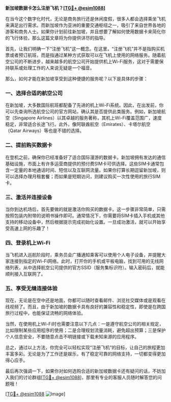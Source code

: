 **新加坡数据卡怎么注册飞机？[[TG💪+ @esim1088](https://t.me/s/esim1088)]**

在当今这个数字化时代，无论是商务旅行还是休闲度假，很多人都会选择乘坐飞机来满足出行需求。而新加坡作为亚洲的重要交通枢纽之一，吸引了来自世界各地的游客和商务人士。如果你计划前往新加坡，并且想要了解如何使用数据卡来简化你的飞行体验，那么这篇文章将为你提供详尽的指导。

首先，让我们明确一下“注册飞机”这一概念。在这里，“注册飞机”并不是指购买机票或者预订航班，而是指通过某种方式获取可以在飞机上使用的网络服务。随着航空公司的不断进步，越来越多的航空公司开始提供机上Wi-Fi服务，这对于需要保持联系或处理工作的人来说无疑是一个福音。

那么，如何才能在新加坡享受到这种便捷的服务呢？以下是具体的步骤：

### 一、选择合适的航空公司

在新加坡，大多数国际航班都配备了先进的机上Wi-Fi系统。因此，在出发前，你可以先查询所选航空公司的官方网站，确认其是否提供此类服务。例如，新加坡航空（Singapore Airlines）以其卓越的服务著称，其机上Wi-Fi覆盖范围广，速度稳定，非常适合长途飞行。此外，像阿联酋航空（Emirates）、卡塔尔航空（Qatar Airways）等也是不错的选择。

### 二、提前购买数据卡

在登机之前，确保你已经准备好了适合国际漫游的数据卡。新加坡拥有发达的通信基础设施，市面上有许多运营商提供的预付费SIM卡可供选择。这些SIM卡通常包含一定量的本地通话时间、短信以及互联网流量。如果你打算长期逗留新加坡，则可以选择办理月租套餐；而如果是短期访问，则建议购买一次性使用的旅行SIM卡。

### 三、激活并连接设备

当你到达机场后，首先要做的就是激活你购买的数据卡。这一步骤非常简单，只需按照包装内附带的说明书操作即可。通常情况下，你需要将SIM卡插入手机或其他支持的移动设备中，然后根据提示完成初始化设置。一旦成功激活，就可以开始享受高速上网的乐趣了！

### 四、登录机上Wi-Fi

当飞机进入巡航阶段时，乘务员会广播通知乘客可以使用个人电子设备，并提醒大家连接到指定的Wi-Fi网络。此时，打开你的手机或平板电脑，找到可用的无线网络列表，从中选择航空公司提供的官方SSID（服务集标识符）。输入密码后，就能顺利接入互联网了。

### 五、享受无缝连接体验

现在，无论是在空中还是地面，你都可以随时查看邮件、浏览社交媒体或是观看在线视频了。而且，由于新加坡的数据卡具有良好的兼容性和稳定性，即使是在跨国旅行过程中，也能保证流畅的网络体验。

当然，在使用机上Wi-Fi时也需要注意以下几点：一是遵守航空公司的相关规定，比如限制某些应用程序的使用；二是合理规划流量消耗，避免超出预算；三是保护个人信息安全，不要随意点击不明链接或下载未知来源的应用程序。

总之，通过以上方法，你完全可以轻松实现“注册飞机”的目标，让自己的旅程更加丰富多彩。无论是为了工作还是娱乐，有了稳定可靠的网络支持，一切都变得更加得心应手。

最后再次强调一下，如果你对如何选购合适的新加坡数据卡还有疑问的话，不妨加入我们的讨论群组[[TG💪+ @esim1088](https://t.me/s/esim1088)]，那里有专业的客服人员随时解答您的问题哦！

[[TG💪+ @esim1088](https://t.me/s/esim1088) ![Image](https://i.postimg.cc/4NQfJmqS/Snipaste-2025-05-13-00-14-12.png)]